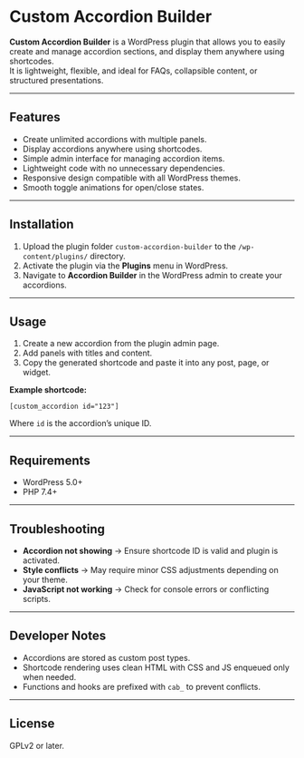 # Custom Accordion Builder

**Custom Accordion Builder** is a WordPress plugin that allows you to easily create and manage accordion sections, and display them anywhere using shortcodes.  
It is lightweight, flexible, and ideal for FAQs, collapsible content, or structured presentations.

---

## Features

- Create unlimited accordions with multiple panels.
- Display accordions anywhere using shortcodes.
- Simple admin interface for managing accordion items.
- Lightweight code with no unnecessary dependencies.
- Responsive design compatible with all WordPress themes.
- Smooth toggle animations for open/close states.

---

## Installation

1. Upload the plugin folder `custom-accordion-builder` to the `/wp-content/plugins/` directory.
2. Activate the plugin via the **Plugins** menu in WordPress.
3. Navigate to **Accordion Builder** in the WordPress admin to create your accordions.

---

## Usage

1. Create a new accordion from the plugin admin page.  
2. Add panels with titles and content.  
3. Copy the generated shortcode and paste it into any post, page, or widget.  

**Example shortcode:**  
```
[custom_accordion id="123"]
```

Where `id` is the accordion’s unique ID.

---

## Requirements

- WordPress 5.0+
- PHP 7.4+

---

## Troubleshooting

- **Accordion not showing** → Ensure shortcode ID is valid and plugin is activated.  
- **Style conflicts** → May require minor CSS adjustments depending on your theme.  
- **JavaScript not working** → Check for console errors or conflicting scripts.

---

## Developer Notes

- Accordions are stored as custom post types.  
- Shortcode rendering uses clean HTML with CSS and JS enqueued only when needed.  
- Functions and hooks are prefixed with `cab_` to prevent conflicts.

---

## License

GPLv2 or later.
